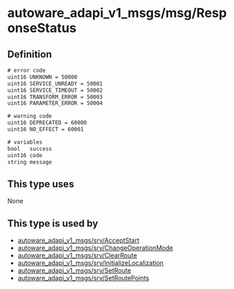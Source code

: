 <!-- This file is generated by a tool. Do not edit directly. -->

# autoware_adapi_v1_msgs/msg/ResponseStatus

## Definition

```txt
# error code
uint16 UNKNOWN = 50000
uint16 SERVICE_UNREADY = 50001
uint16 SERVICE_TIMEOUT = 50002
uint16 TRANSFORM_ERROR = 50003
uint16 PARAMETER_ERROR = 50004

# warning code
uint16 DEPRECATED = 60000
uint16 NO_EFFECT = 60001

# variables
bool   success
uint16 code
string message
```

## This type uses

None

## This type is used by

- [autoware_adapi_v1_msgs/srv/AcceptStart](../../autoware_adapi_v1_msgs/srv/accept_start.md)
- [autoware_adapi_v1_msgs/srv/ChangeOperationMode](../../autoware_adapi_v1_msgs/srv/change_operation_mode.md)
- [autoware_adapi_v1_msgs/srv/ClearRoute](../../autoware_adapi_v1_msgs/srv/clear_route.md)
- [autoware_adapi_v1_msgs/srv/InitializeLocalization](../../autoware_adapi_v1_msgs/srv/initialize_localization.md)
- [autoware_adapi_v1_msgs/srv/SetRoute](../../autoware_adapi_v1_msgs/srv/set_route.md)
- [autoware_adapi_v1_msgs/srv/SetRoutePoints](../../autoware_adapi_v1_msgs/srv/set_route_points.md)
